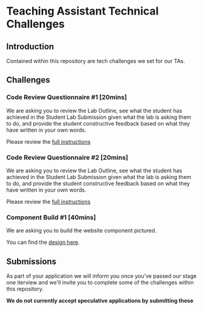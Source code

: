 # Teaching Assistant Technical Challenges

## Introduction

Contained within this repository are tech challenges we set for our TAs.

## Challenges

### Code Review Questionnaire #1 [20mins]

We are asking you to review the Lab Outline, see what the student has achieved 
in the Student Lab Submission given what the lab is asking them to do, and
provide the student constructive feedback based on what they have written
in your own words.

Please review the [full instructions](/teaching-assistant/code-review-one)

### Code Review Questionnaire #2 [20mins]

We are asking you to review the Lab Outline, see what the student has achieved 
in the Student Lab Submission given what the lab is asking them to do, and
provide the student constructive feedback based on what they have written
in your own words.

Please review the [full instructions](/teaching-assistant/code-review-two)

### Component Build #1 [40mins]

We are asking you to build the website component pictured.

You can find the [design here](/teaching-assistant/component-build).


## Submissions

As part of your application we will inform you once you've passed our stage one
iterview and we'll invite you to complete some of the challenges within this
repository.

**We do not currently accept speculative applications by submitting these**
